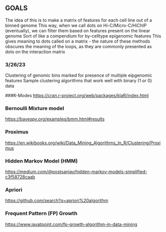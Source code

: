 ## GOALS
The idea of this is to make a matrix of features for each cell line out of a binned genome
This way, when we call dots on Hi-C/Micro-C/HiChIP (eventually), we can filter them based on features present on the linear genome
Sort of like a compendium for by-celltype epigenomic features
This gives meaning to dots called on a matrix  - the nature of these methods obscures the meaning of the loops, as they are commonly presented as dots on the interaction matrix

### 3/26/23
Clustering of genomic bins marked for presence of multiple eipgenomic features
Sample clustering algorithms that work well with binary (1 or 0) data

###K-Modes
https://cran.r-project.org/web/packages/klaR/index.html

### Bernoulli Mixture model 
https://bayespy.org/examples/bmm.html#results

### Proximus
https://en.wikibooks.org/wiki/Data_Mining_Algorithms_In_R/Clustering/Proximus

### Hidden Markov Model (HMM)
https://medium.com/@postsanjay/hidden-markov-models-simplified-c3f58728caab

### Apriori 
https://github.com/search?q=apriori%20algorithm

### Frequent Pattern (FP) Growth
https://www.javatpoint.com/fp-growth-algorithm-in-data-mining

